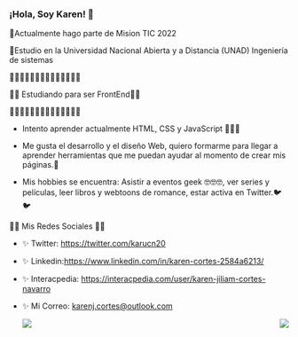 ### ¡Hola, Soy Karen! 👋


💖Actualmente hago parte de  Mision TIC 2022

💖Estudio en la Universidad Nacional Abierta y a Distancia (UNAD) Ingeniería de sistemas



🌟🌟🌟🌟🌟🌟🌟🌟🌟🌟🌟🌟🌟🌟

 🌟🌟 Estudiando para ser FrontEnd🌟🌟

🌟🌟🌟🌟🌟🌟🌟🌟🌟🌟🌟🌟🌟🌟
  

* Intento aprender actualmente HTML, CSS y JavaScript 💖💖💖

* Me gusta el desarrollo y el diseño Web, quiero formarme para llegar a aprender herramientas que me puedan ayudar al momento de crear mis páginas.🙈

* Mis hobbies se encuentra: Asistir a eventos geek 🤓🤓🤓, ver series y películas, leer libros y webtoons de romance, estar activa en Twitter.🐦🐦

💚💚 Mis Redes Sociales 💚💚
* ✨ Twitter: https://twitter.com/karucn20
* ✨ Linkedin:https://www.linkedin.com/in/karen-cortes-2584a6213/
* ✨ Interacpedia: https://interacpedia.com/user/karen-jiliam-cortes-navarro
* ✨ Mi Correo: karenj.cortes@outlook.com


  <img align="left" src = "https://github-readme-stats.vercel.app/api?username=Karu-Cortes&show_icons=true&title_color=E88795&icon_color=FF33FF&text_color=D6BCD5&bg_color=151515">
 
 <img align="right" src="https://github-readme-stats.vercel.app/api/top-langs/?username=Karu-Cortes&show_icons=true&title_color=E88795&icon_color=FF33FF&text_color=D6BCD5&bg_color=151515">



